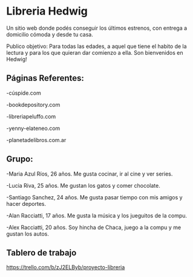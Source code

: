 # Libreria Hedwig

Un sitio web donde podés conseguir los últimos estrenos, con entrega a domicilio cómoda y desde tu casa.

Publico objetivo: Para todas las edades, a aquel que tiene el habito de la lectura y para los que quieran dar comienzo a ella. Son bienvenidos en Hedwig!

## Páginas Referentes: 

-cúspide.com

-bookdepository.com

-libreriapeluffo.com

-yenny-elateneo.com

-planetadelibros.com.ar

## Grupo: 

-Maria Azul Ríos, 26 años. Me gusta cocinar, ir al cine y ver series.

-Lucia Riva, 25 años. Me gustan los gatos y comer chocolate.

-Santiago Sanchez, 24 años. Me gusta pasar tiempo con mis amigos y hacer deportes.

-Alan Racciatti, 17 años. Me gusta la música y los jueguitos de la compu.

-Alex Racciatti, 20 años. Soy hincha de Chaca, juego a la compu y me gustan los autos.

## Tablero de trabajo
https://trello.com/b/zJ2ELByb/proyecto-libreria

